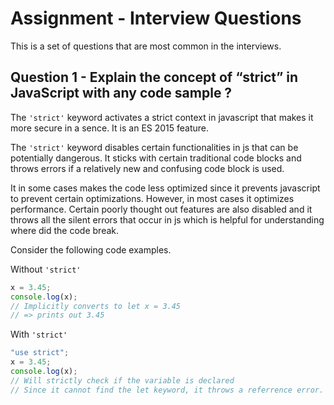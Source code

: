 # Assignment - Interview Questions

This is a set of questions that are most common in the interviews.

## Question 1 - Explain the concept of “strict” in JavaScript with any code sample ?

The `'strict'` keyword activates a strict context in javascript that makes it more secure in a sence. It is an ES 2015 feature.

The `'strict'` keyword disables certain functionalities in js that can be potentially dangerous. It sticks with certain traditional code blocks and throws errors if a relatively new and confusing code block is used.

It in some cases makes the code less optimized since it prevents javascript to prevent certain optimizations. However, in most cases it optimizes performance. Certain poorly thought out features are also disabled and it throws all the silent errors that occur in js which is helpful for understanding where did the code break.

Consider the following code examples.

Without `'strict'`

```javascript
x = 3.45;
console.log(x);
// Implicitly converts to let x = 3.45
// => prints out 3.45
```

With `'strict'`

```javascript
"use strict";
x = 3.45;
console.log(x);
// Will strictly check if the variable is declared
// Since it cannot find the let keyword, it throws a referrence error.
```
